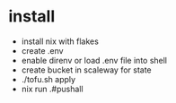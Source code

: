 # install
- install nix with flakes
- create .env
- enable direnv or load .env file into shell
- create bucket in scaleway for state
- ./tofu.sh apply
- nix run .#pushall
